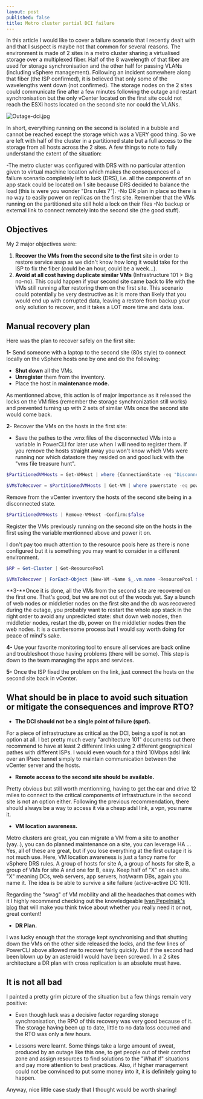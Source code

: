 ```yaml
---
layout: post
published: false
title: Metro cluster partial DCI failure
---
```

In this article I would like to cover a failure scenario that I recently dealt with and that I suspect is maybe not that common for several reasons. The environment is made of 2 sites in a metro cluster sharing a virtualised storage over a multiplexed fiber. Half of the 8 wavelength of that fiber are used for storage synchronisation and the other half for passing VLANs (including vSphere management).   Following an incident somewhere along that fiber (the ISP confirmed), it is believed that only some of the wavelengths went down (not confirmed). The storage nodes on the 2 sites could communicate fine after a few minutes following the outage and restart synchronisation but the only vCenter located on the first site could not reach the ESXi hosts located on the second site nor could the VLANs.

![Outage-dci.jpg]({{site.baseurl}}/img/Outage-ijb.jpg)

In short, everything running on the second is isolated in a bubble and cannot be reached except the storage which was a VERY good thing. So we are left with half of the cluster in a partitioned state but a full access to the storage from all hosts across the 2 sites. A few things to note to fully understand the extent of the situation:

-The metro cluster was configured with DRS with no particular attention given to virtual machine location which makes the consequences of a failure scenario completely left to luck (DRS), i.e. all the components of an app stack could be located on 1 site because DRS decided to balance the load (this is were you wonder "Drs rules ?").
-No DR plan in place so there is no way to easily power on replicas on the first site. Remember that the VMs running on the partitioned site still hold a lock on their files
-No backup or external link to connect remotely into the second site (the good stuff).

## Objectives

My 2 major objectives were:

1. **Recover the VMs from the second site to the first** site in order to restore service asap as we didn't know how long it would take for the ISP to fix the fiber (could be an hour, could be a week...).
2. **Avoid at all cost having duplicate similar VMs** (Infrastructure 101 > Big no-no). This could happen if your second site came back to life with the VMs still running after restoring them on the first site. This scenario could potentially be very destructive as it is more than likely that you would end up with corrupted data, leaving a restore from backup your only solution to recover, and it takes a LOT more time and data loss.

## Manual recovery plan

Here was the plan to recover safely on the first site:

  **1-** Send someone with a laptop to the second site (80s style) to connect locally on the vSphere hosts one by one and do the following:

- **Shut down** all the VMs.
- **Unregister** them from the inventory.
- Place the host in **maintenance mode.**

As mentionned above, this action is of major importance as it released the locks on the VM files (remember the storage synchronization still works) and prevented turning up with 2 sets of similar VMs once the second site would come back.

  **2-** Recover the VMs on the hosts in the first site:

- Save the pathes to the .vmx files of the disconnected VMs into a variable in PowerCLI for later use when I will need to register them. If you remove the hosts straight away you won't know which VMs were running nor which datastore they resided on and good luck with the "vms file treasure hunt".

```Powershell
$PartitionedVMHosts = Get-VMHost | where {ConnectionState -eq "Disconnected" -or ConnectionState -eq "NotResponding"}

$VMsToRecover = $PartitionedVMHosts | Get-VM | where powerstate -eq poweredon | select @(l="VM";e={$_}),@(l="Folder";e={$_ | Get-Folder})
```

Remove from the vCenter inventory the hosts of the second site being in a disconnected state.

```Powershell
$PartitionedVMHosts | Remove-VMHost -Confirm:$false
```

Register the VMs previously running on the second site on the hosts in the first using the variable mentionned above and power it on.

I don't pay too much attention to the resource pools here as there is none configured but it is something you may want to consider in a different environment.

```Powershell
$RP = Get-Cluster | Get-ResourcePool

$VMsToRecover | ForEach-Object {New-VM -Name $_.vm.name -ResourcePool $RP -VMFilePath $_.VM.extensiondata.config.files.vmpathname -location $_.folder.name | Start-VM -Confirm:$false}
```

 **3-**Once it is done, all the VMs from the second site are recovered on the first one. That's good, but we  are not out of the woods yet. Say a bunch of web nodes or middletier nodes on the first site and the db was recovered during the outage, you probably want to restart the whole app stack in the right order to avoid any unpredicted state: shut down web nodes, then middletier nodes, restart the db, power on the middletier nodes then the web nodes. It is a cumbersome process but I would say worth doing for peace of mind's sake.

  **4-** Use your favorite monitoring tool to ensure all services are back online and troubleshoot those having problems (there will be some). This step is down to the team managing the apps and services.

  **5-** Once the ISP fixed the problem on the link, just connect the hosts on the second site back in vCenter.

## What should be in place to avoid such situation or mitigate the consequences and improve RTO?

- **The DCI should not be a single point of failure (spof).**

For a piece of infrastructure as critical as the DCI, being a spof is not an option at all. I bet pretty much every "architecture 101" documents out there recommend to have at least 2 different links using 2 different geographical pathes with different ISPs. I would even vouch for a third 10Mbps adsl link over an IPsec tunnel simply to maintain communication between the vCenter server and the hosts.

- **Remote access to the second site should be available.**

Pretty obvious but still worth mentionning, having to get the car and drive 12 miles to connect to the critical components of infrastructure in the second site is not an option either. Following the previous recommendation, there should always be a way to access it via a cheap adsl link, a vpn, you name it.

- **VM location awareness.**

Metro clusters are great, you can migrate a VM from a site to another (yay..), you can do planned maintenance on a site, you can leverage HA ... Yes, all of these are great, but if you lose everything at the first outage it is not much use. Here, VM location awareness is just a fancy name for vSphere DRS rules. A group of hosts for site A, a group of hosts for site B, a group of VMs for site A and one for B, easy. Keep half of "X" on each site. "X" meaning DCs, web servers, app servers, hot/warm DBs, again you name it. The idea is be able to survive a site failure (active-active DC 101).

Regarding the "swag" of VM mobility and all the headaches that comes with it I highly recommend checking  out the knowledgeable [Ivan Pepelnjak's blog](https://blog.ipspace.net/) that will make you think twice about whether you really need it or not, great content!

- **DR Plan.**

I was lucky enough that the storage kept synchronising and that shutting down the VMs on the other side released the locks, and the few lines of PowerCLI above allowed me to recover fairly quickly. But if the second had been blown up by an asteroid I would have been screwed. In a 2 sites architecture a DR plan with cross replication is an absolute must have.

## It is not all bad

I painted a pretty grim picture of the situation but a few things remain very positive:

- Even though luck was a decisive factor regarding storage synchronisation, the RPO of this recovery was very good because of it. The storage having been up to date, little to no data loss occurred and the RTO was only a few hours.

- Lessons were learnt. Some things take a large amount of sweat, produced by an outage like this one, to get people out of their comfort zone and assign resources to find solutions to the "What if" situations and pay more attention to best practices. Also, if higher management could not be convinced to put some money into it, it is definitely going to happen.

Anyway, nice little case study that I thought would be worth sharing!